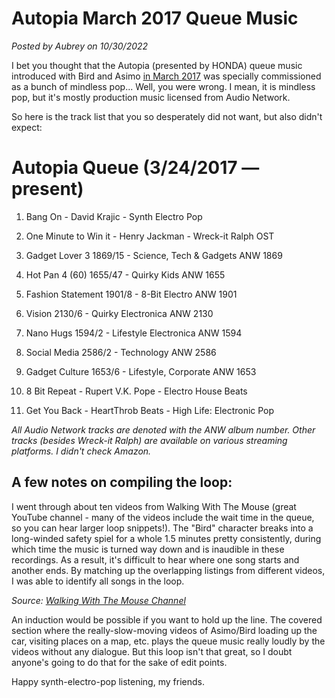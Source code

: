 # Autopia March 2017 Queue Music

*Posted by Aubrey on 10/30/2022*

I bet you thought that the Autopia (presented by HONDA) queue music introduced with Bird and Asimo [in March 2017](https://www.youtube.com/watch?v=ZPzkQ_Id2i8) was specially commissioned as a bunch of mindless pop... Well, you were wrong. I mean, it is mindless pop, but it's mostly production music licensed from Audio Network.

So here is the track list that you so desperately did not want, but also didn't expect:

# **Autopia Queue (3/24/2017 — present)**

1. Bang On - David Krajic - Synth Electro Pop

2. One Minute to Win it - Henry Jackman - Wreck-it Ralph OST

3. Gadget Lover 3 1869/15 - Science, Tech & Gadgets ANW 1869

4. Hot Pan 4 (60) 1655/47 - Quirky Kids ANW 1655

5. Fashion Statement 1901/8 - 8-Bit Electro ANW 1901

6. Vision 2130/6 - Quirky Electronica ANW 2130

7. Nano Hugs 1594/2 - Lifestyle Electronica ANW 1594

8. Social Media 2586/2 - Technology ANW 2586

9. Gadget Culture 1653/6 - Lifestyle, Corporate ANW 1653

10. 8 Bit Repeat - Rupert V.K. Pope - Electro House Beats

11. Get You Back - HeartThrob Beats - High Life: Electronic Pop

*All Audio Network tracks are denoted with the ANW album number. Other tracks (besides Wreck-it Ralph) are available on various streaming platforms. I didn't check Amazon.*

## A few notes on compiling the loop:

I went through about ten videos from Walking With The Mouse (great YouTube channel - many of the videos include the wait time in the queue, so you can hear larger loop snippets!). The "Bird" character breaks into a long-winded safety spiel for a whole 1.5 minutes pretty consistently, during which time the music is turned way down and is inaudible in these recordings. As a result, it's difficult to hear where one song starts and another ends. By matching up the overlapping listings from different videos, I was able to identify all songs in the loop.

*Source: [Walking With The Mouse Channel](https://www.youtube.com/c/WalkingWithTheMouse/featured)*

An induction would be possible if you want to hold up the line. The covered section where the really-slow-moving videos of Asimo/Bird loading up the car, visiting places on a map, etc. plays the queue music really loudly by the videos without any dialogue. But this loop isn't that great, so I doubt anyone's going to do that for the sake of edit points.

Happy synth-electro-pop listening, my friends.